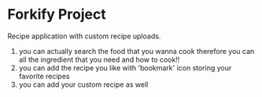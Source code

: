 # Forkify Project

Recipe application with custom recipe uploads.

1. you can actually search the food that you wanna cook therefore you can all the ingredient that you need and how to cook!!
2. you can add the recipe you like with 'bookmark' icon storing your favorite recipes
3. you can add your custom recipe as well
